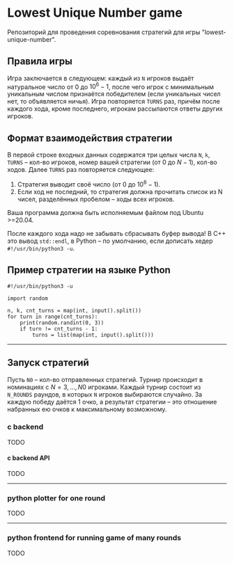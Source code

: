 # Lowest Unique Number game

Репозиторий для проведения соревнования стратегий для игры "lowest-unique-number".

## Правила игры

Игра заключается в следующем: каждый из `N` игроков выдаёт натуральное число от $0$ до $10^6-1$, после чего игрок с минимальным уникальным числом признаётся победителем (если уникальных чисел нет, то объявляется ничья). Игра повторяется `TURNS` раз, причём после каждого хода, кроме последнего, игрокам рассылаются ответы других игроков.

## Формат взаимодействия стратегии

В первой строке входных данных содержатся три целых числа `N`, `k`, `TURNS` &ndash; кол-во игроков, номер вашей стратегии (от $0$ до $N-1$), кол-во ходов. Далее `TURNS` раз повторяется следующее:

1. Стратегия выводит своё число (от $0$ до $10^6-1$).
2. Если ход не последний, то стратегия должна прочитать список из N чисел, разделённых пробелом &ndash; ходы всех игроков.

Ваша программа должна быть исполняемым файлом под Ubuntu >=20.04.

После каждого хода надо не забывать сбрасывать буфер вывода! В C++ это вывод `std::endl`, в Python &ndash; по умолчанию, если дописать хедер `#!/usr/bin/python3 -u`.

## Пример стратегии на языке Python

```
#!/usr/bin/python3 -u

import random

n, k, cnt_turns = map(int, input().split())
for turn in range(cnt_turns):
    print(random.randint(0, 3))
    if turn != cnt_turns - 1:
        turns = list(map(int, input().split()))
```

---

## Запуск стратегий

Пусть `N0` &ndash; кол-во отправленных стратегий. Турнир происходит в номинациях с $N = 3, ..., N0$ игроками. Каждый турнир состоит из `N_ROUNDS` раундов, в которых `N` игроков выбираются случайно. За каждую победу даётся 1 очко, а результат стратегии &ndash; это отношение набранных ею очков к максимальному возможному.

### c backend

TODO

#### c backend API

TODO

---

### python plotter for one round

TODO

---

### python frontend for running game of many rounds

TODO
